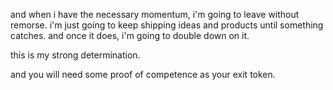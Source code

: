 and when i have the necessary momentum, i'm going to leave without remorse.
i'm just going to keep shipping ideas and products until something catches. and once it does, i'm going to double down on it.

this is my strong determination.

and you will need some proof of competence as your exit token.